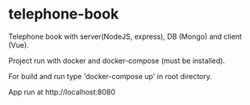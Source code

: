 # telephone-book
Telephone book with server(NodeJS, express), DB (Mongo) and client (Vue). 

Project run with docker and docker-compose (must be installed).

For build and run type 'docker-compose up' in root directory.

App run at http://localhost:8080
